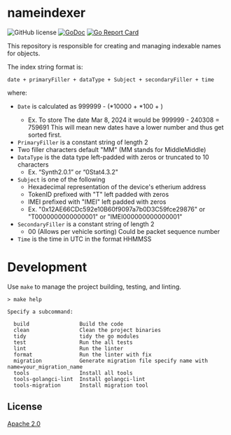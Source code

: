 # nameindexer

![GitHub license](https://img.shields.io/badge/license-Apache%202.0-blue.svg)
[![GoDoc](https://godoc.org/github.com/DIMO-Network/nameindexer?status.svg)](https://godoc.org/github.com/DIMO-Network/nameindexer)
[![Go Report Card](https://goreportcard.com/badge/github.com/DIMO-Network/nameindexer)](https://goreportcard.com/report/github.com/DIMO-Network/nameindexer)

This repository is responsible for creating and managing indexable names for objects.

The index string format is:

`date + primaryFiller + dataType + Subject + secondaryFiller + time`

where:

- `Date` is calculated as 999999 - (<two-digit-year>*10000 + <two-digit-month>*100 + <two-digit-day>)
  - Ex. To store The date Mar 8, 2024 it would be 999999 - 240308 = 759691 This will mean new dates have a lower number and thus get sorted first.
- `PrimaryFiller` is a constant string of length 2
- Two filler characters default "MM" (MM stands for MiddleMiddle)
- `DataType` is the data type left-padded with zeros or truncated to 10 characters
  - Ex. “Synth2.0.1” or “0Stat4.3.2"
- `Subject` is one of the following
  - Hexadecimal representation of the device's etherium address
  - TokenID prefixed with "T" left padded with zeros
  - IMEI prefixed with "IMEI" left padded with zeros
  - Ex. "0x12AE66CDc592e10B60f9097a7b0D3C59fce29876" or "T0000000000000001" or "IMEI000000000000001"
- `SecondaryFiller` is a constant string of length 2
  - 00 (Allows per vehicle sorting) Could be packet sequence number
- `Time` is the time in UTC in the format HHMMSS

# Development

Use `make` to manage the project building, testing, and linting.

```
> make help

Specify a subcommand:

  build                Build the code
  clean                Clean the project binaries
  tidy                 tidy the go modules
  test                 Run the all tests
  lint                 Run the linter
  format               Run the linter with fix
  migration            Generate migration file specify name with name=your_migration_name
  tools                Install all tools
  tools-golangci-lint  Install golangci-lint
  tools-migration      Install migration tool
```

## License

[Apache 2.0](LICENSE)
